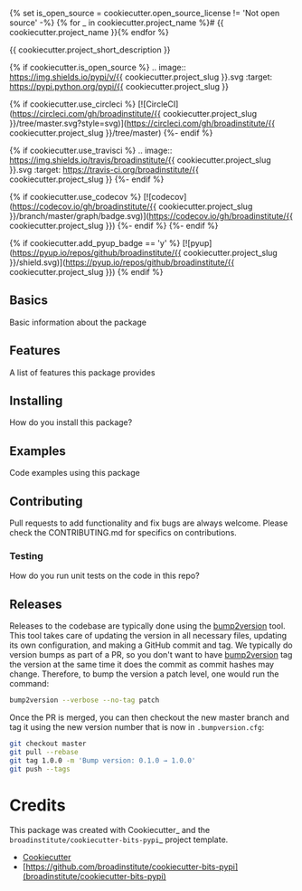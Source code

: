 {% set is_open_source = cookiecutter.open_source_license != 'Not open source' -%}
{% for _ in cookiecutter.project_name %}# {{ cookiecutter.project_name }}{% endfor %}

{{ cookiecutter.project_short_description }}

{% if cookiecutter.is_open_source %}
.. image:: https://img.shields.io/pypi/v/{{ cookiecutter.project_slug }}.svg
        :target: https://pypi.python.org/pypi/{{ cookiecutter.project_slug }}

{% if cookiecutter.use_circleci %}
[![CircleCI](https://circleci.com/gh/broadinstitute/{{ cookiecutter.project_slug }}/tree/master.svg?style=svg)](https://circleci.com/gh/broadinstitute/{{ cookiecutter.project_slug }}/tree/master)
{%- endif %}

{% if cookiecutter.use_travisci %}
.. image:: https://img.shields.io/travis/broadinstitute/{{ cookiecutter.project_slug }}.svg
        :target: https://travis-ci.org/broadinstitute/{{ cookiecutter.project_slug }}
{%- endif %}

{% if cookiecutter.use_codecov %}
[![codecov](https://codecov.io/gh/broadinstitute/{{ cookiecutter.project_slug }}/branch/master/graph/badge.svg)](https://codecov.io/gh/broadinstitute/{{ cookiecutter.project_slug }})
{%- endif %}
{%- endif %}

{% if cookiecutter.add_pyup_badge == 'y' %}
[![pyup](https://pyup.io/repos/github/broadinstitute/{{ cookiecutter.project_slug }}/shield.svg)](https://pyup.io/repos/github/broadinstitute/{{ cookiecutter.project_slug }})
{% endif %}

## Basics

Basic information about the package

## Features

A list of features this package provides

## Installing

How do you install this package?

## Examples

Code examples using this package

## Contributing

Pull requests to add functionality and fix bugs are always welcome.  Please check the CONTRIBUTING.md for specifics on contributions.

### Testing

How do you run unit tests on the code in this repo?

## Releases

Releases to the codebase are typically done using the [bump2version][2] tool.  This tool takes care of updating the version in all necessary files, updating its own configuration, and making a GitHub commit and tag.  We typically do version bumps as part of a PR, so you don't want to have [bump2version][2] tag the version at the same time it does the commit as commit hashes may change.  Therefore, to bump the version a patch level, one would run the command:

```sh
bump2version --verbose --no-tag patch
```

Once the PR is merged, you can then checkout the new master branch and tag it using the new version number that is now in `.bumpversion.cfg`:

```sh
git checkout master
git pull --rebase
git tag 1.0.0 -m 'Bump version: 0.1.0 → 1.0.0'
git push --tags
```

# Credits

This package was created with Cookiecutter_ and the `broadinstitute/cookiecutter-bits-pypi`_ project template.

* [Cookiecutter][3]
* [https://github.com/broadinstitute/cookiecutter-bits-pypi](broadinstitute/cookiecutter-bits-pypi)

[1]: https://www.python.org/ "Python"
[2]: https://pypi.org/project/bump2version/ "bump2version"
[3]: https://cookiecutter.readthedocs.io/en/latest/index.html "Cookiecutter"
